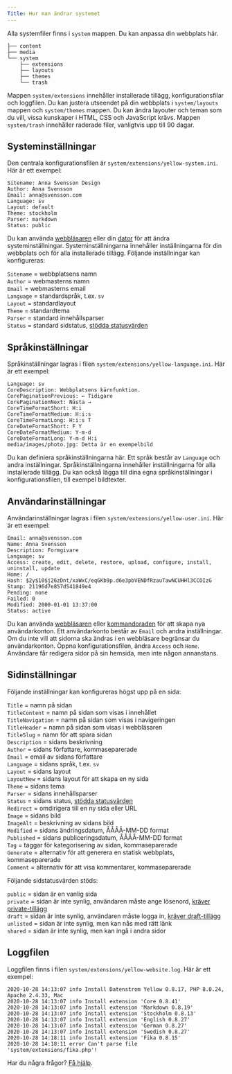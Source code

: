 ```yaml
---
Title: Hur man ändrar systemet
---
```

Alla systemfiler finns i `system` mappen. Du kan anpassa din webbplats här. 

``` box-drawing {aria-hidden=true}
├── content
├── media
└── system
    ├── extensions
    ├── layouts
    ├── themes
    └── trash
```

Mappen `system/extensions` innehåller installerade tillägg, konfigurationsfilar och loggfilen. Du kan justera utseendet på din webbplats i `system/layouts` mappen och `system/themes` mappen. Du kan ändra layouter och teman som du vill, vissa kunskaper i HTML, CSS och JavaScript krävs. Mappen `system/trash` innehåller raderade filer, vanligtvis upp till 90 dagar.

## Systeminställningar

Den centrala konfigurationsfilen är `system/extensions/yellow-system.ini`. Här är ett exempel: 

    Sitename: Anna Svensson Design
    Author: Anna Svensson
    Email: anna@svensson.com
    Language: sv
    Layout: default
    Theme: stockholm
    Parser: markdown
    Status: public

Du kan använda [webbläsaren](https://github.com/annaesvensson/yellow-edit/tree/main/README-sv.md) eller din [dator](https://github.com/annaesvensson/yellow-core/tree/main/README-sv.md) för att ändra systeminställningar. Systeminställningarna innehåller inställningarna för din webbplats och för alla installerade tillägg. Följande inställningar kan konfigureras:

`Sitename` = webbplatsens namn  
`Author` = webmasterns namn  
`Email` = webmasterns email  
`Language` = standardspråk, t.ex. `sv`  
`Layout` = standardlayout  
`Theme` = standardtema  
`Parser` = standard innehållsparser  
`Status` = standard sidstatus, [stödda statusvärden](#inställningar-status)  

## Språkinställningar

Språkinställningar lagras i filen `system/extensions/yellow-language.ini`. Här är ett exempel:

    Language: sv
    CoreDescription: Webbplatsens kärnfunktion.
    CorePaginationPrevious: ← Tidigare
    CorePaginationNext: Nästa →
    CoreTimeFormatShort: H:i
    CoreTimeFormatMedium: H:i:s
    CoreTimeFormatLong: H:i:s T
    CoreDateFormatShort: F Y
    CoreDateFormatMedium: Y-m-d
    CoreDateFormatLong: Y-m-d H:i
    media/images/photo.jpg: Detta är en exempelbild

Du kan definiera språkinställningarna här. Ett språk består av `Language` och andra inställningar. Språkinställningarna innehåller inställningarna för alla installerade tillägg. Du kan också lägga till dina egna språkinställningar i konfigurationsfilen, till exempel bildtexter.

## Användarinställningar

Användarinställningar lagras i filen `system/extensions/yellow-user.ini`. Här är ett exempel:

    Email: anna@svensson.com
    Name: Anna Svensson
    Description: Formgivare
    Language: sv
    Access: create, edit, delete, restore, upload, configure, install, uninstall, update
    Home: /
    Hash: $2y$10$j26zDnt/xaWxC/eqGKb9p.d6e3pbVENDfRzauTawNCUHHl3CCOIzG
    Stamp: 21196d7e857d541849e4
    Pending: none
    Failed: 0
    Modified: 2000-01-01 13:37:00
    Status: active

Du kan använda [webbläsaren](https://github.com/annaesvensson/yellow-edit/tree/main/README-sv.md) eller [kommandoraden](https://github.com/annaesvensson/yellow-core/tree/main/README-sv.md) för att skapa nya användarkonton. Ett användarkonto består av `Email` och andra inställningar. Om du inte vill att sidorna ska ändras i en webbläsare begränsar du användarkonton. Öppna konfigurationsfilen, ändra `Access` och `Home`. Användare får redigera sidor på sin hemsida, men inte någon annanstans.

## Sidinställningar

Följande inställningar kan konfigureras högst upp på en sida:

`Title` = namn på sidan  
`TitleContent` = namn på sidan som visas i innehållet  
`TitleNavigation` = namn på sidan som visas i navigeringen  
`TitleHeader` = namn på sidan som visas i webbläsaren  
`TitleSlug` = namn för att spara sidan  
`Description` = sidans beskrivning  
`Author` = sidans författare, kommaseparerade  
`Email` = email av sidans författare  
`Language` = sidans språk, t.ex. `sv`  
`Layout` = sidans layout  
`LayoutNew` = sidans layout för att skapa en ny sida  
`Theme` = sidans tema  
`Parser` = sidans innehållsparser  
`Status` = sidans status, [stödda statusvärden](#inställningar-status)  
`Redirect` = omdirigera till en ny sida eller URL  
`Image` = sidans bild  
`ImageAlt` = beskrivning av sidans bild  
`Modified` = sidans ändringsdatum, ÅÅÅÅ-MM-DD format  
`Published` = sidans publiceringsdatum, ÅÅÅÅ-MM-DD format  
`Tag` = taggar för kategorisering av sidan, kommaseparerade  
`Generate` = alternativ för att generera en statisk webbplats, kommaseparerade  
`Comment` = alternativ för att visa kommentarer, kommaseparerade  

<a id="inställningar-status"></a>Följande sidstatusvärden stöds:

`public` = sidan är en vanlig sida  
`private` = sidan är inte synlig, användaren måste ange lösenord, [kräver private-tillägg](https://github.com/schulle4u/yellow-private)  
`draft` = sidan är inte synlig, användaren måste logga in, [kräver draft-tillägg](https://github.com/annaesvensson/yellow-draft/tree/main/README-sv.md)  
`unlisted` = sidan är inte synlig, men kan nås med rätt länk  
`shared` = sidan är inte synlig, men kan ingå i andra sidor  

## Loggfilen

Loggfilen finns i filen `system/extensions/yellow-website.log`. Här är ett exempel:

```
2020-10-28 14:13:07 info Install Datenstrom Yellow 0.8.17, PHP 8.0.24, Apache 2.4.33, Mac
2020-10-28 14:13:07 info Install extension 'Core 0.8.41'
2020-10-28 14:13:07 info Install extension 'Markdown 0.8.19'
2020-10-28 14:13:07 info Install extension 'Stockholm 0.8.13'
2020-10-28 14:13:07 info Install extension 'English 0.8.27'
2020-10-28 14:13:07 info Install extension 'German 0.8.27'
2020-10-28 14:13:07 info Install extension 'Swedish 0.8.27'
2020-10-28 14:18:11 info Install extension 'Fika 0.8.15'
2020-10-28 14:18:11 error Can't parse file 'system/extensions/fika.php'!
```

Har du några frågor? [Få hjälp](.).
